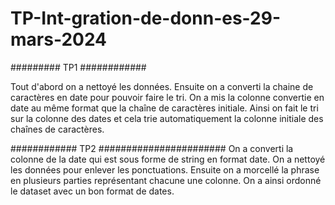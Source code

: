 # TP-Int-gration-de-donn-es-29-mars-2024

#########  TP1 ############

Tout d'abord on a nettoyé les données. Ensuite on a converti la chaine de caractères en date pour pouvoir faire le tri.
On a mis la colonne convertie en date au même format que la chaîne de caractères initiale. Ainsi on fait le tri sur la colonne des dates et cela trie automatiquement la colonne initiale des chaînes de caractères.

############  TP2  #######################
On a converti la colonne de la date qui est sous forme de string en format date. On a nettoyé les données pour enlever les ponctuations. Ensuite on a morcellé la phrase en plusieurs parties représentant chacune une colonne.
On a ainsi ordonné le dataset avec un bon format de dates.
